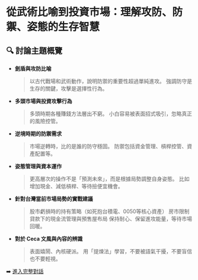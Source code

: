# 從武術比喻到投資市場：理解攻防、防禦、姿態的生存智慧

## 🔍 討論主題概覽

- **劍盾與攻防比喻**
  > 以古代戰場和武術動作，說明防禦的重要性超過單純進攻。
  > 強調防守是生存的關鍵，攻擊是選擇性行為。

- **多頭市場與投資攻擊行為**
  > 多頭時期各種賺錢方法層出不窮。
  > 小白容易被表面招式吸引，忽略真正的風險控管。

- **逆境時期的防禦需求**
  > 市場逆轉時，比的是誰的防守穩固。
  > 防禦包括資金管理、槓桿控管、資產配置等。

- **姿態管理與資本運作**
  > 更高層次的操作不是「預測未來」，而是根據局勢調整自身姿態。
  > 比如增加現金、減低槓桿、等待撿便宜機會。

- **針對台灣當前市場局勢的實戰建議**
  > 股市虧損時的持有策略（如死抱台積電、0050等核心資產）
  > 房市限制貸款下的現金流管理與預售屋布局
  > 保持耐心、保留進攻能量，等待市場回暖。

- **對於 Ceca 文風與內容的辨識**
  > 表面嬉鬧、內核硬派。
  > 用「提煉法」學習，不要被語氣干擾，不要盲信也不要輕視。

➡️ [進入完整對話](https://chatgpt.com/share/680c7a3f-dc6c-800c-b059-2ecf18f5568d)

